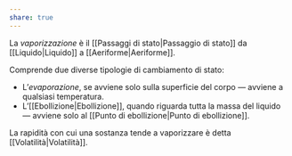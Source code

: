```yaml
---
share: true
---
```

La *vaporizzazione* è il [[Passaggi di stato|Passaggio di stato]] da [[Liquido|Liquido]] a [[Aeriforme|Aeriforme]].

Comprende due diverse tipologie di cambiamento di stato:
- L’*evaporazione*, se avviene solo sulla superficie del corpo — avviene a qualsiasi temperatura.
- L’[[Ebollizione|Ebollizione]], quando riguarda tutta la massa del liquido — avviene solo al [[Punto di ebollizione|Punto di ebollizione]].

La rapidità con cui una sostanza tende a vaporizzare è detta [[Volatilità|Volatilità]].